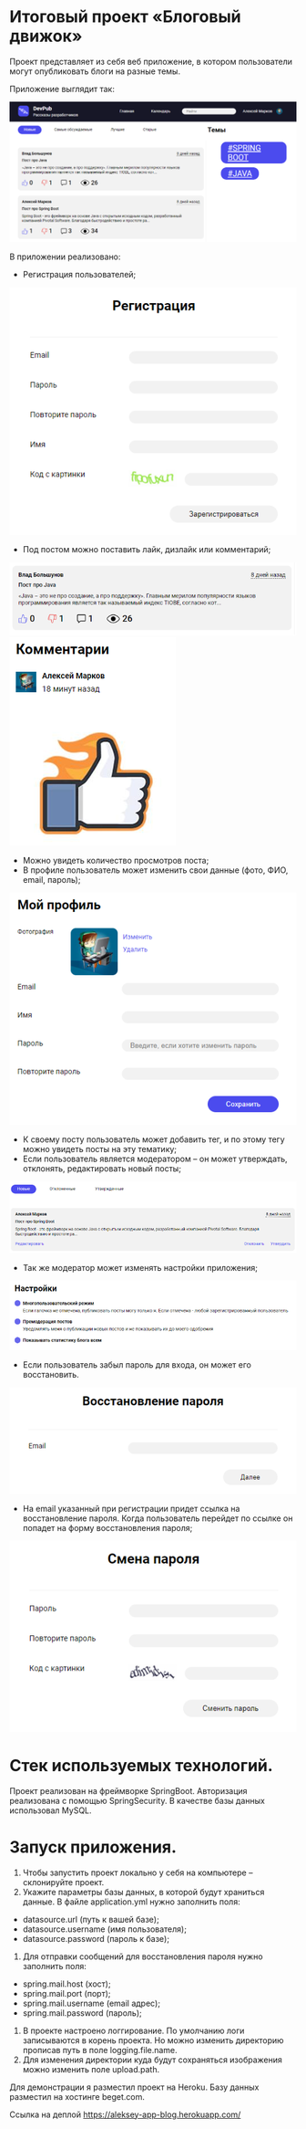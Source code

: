 # **Итоговый проект «Блоговый движок»**

Проект представляет из себя веб приложение, в котором пользователи могут опубликовать блоги на разные темы.

Приложение выглядит так:

![](https://github.com/Alexei963/blog-engine/blob/master/images/main%20page.png?raw=true)

В приложении реализовано:

- Регистрация пользователей;

![](https://github.com/Alexei963/blog-engine/blob/master/images/registration.png?raw=true)

- Под постом можно поставить лайк, дизлайк или комментарий;

![](https://github.com/Alexei963/blog-engine/blob/master/images/post.png?raw=true)
![](https://github.com/Alexei963/blog-engine/blob/master/images/comments.png?raw=true)

- Можно увидеть количество просмотров поста;
- В профиле пользователь может изменить свои данные (фото, ФИО, email, пароль);

![](https://github.com/Alexei963/blog-engine/blob/master/images/my%20profile.png?raw=true)

- К своему посту пользователь может добавить тег, и по этому тегу можно увидеть посты на эту тематику;
- Если пользователь является модератором – он может утверждать, отклонять, редактировать новый посты;

![](https://github.com/Alexei963/blog-engine/blob/master/images/moderation.png?raw=true)

- Так же модератор может изменять настройки приложения;

![](https://github.com/Alexei963/blog-engine/blob/master/images/settings.png?raw=true)

- Если пользователь забыл пароль для входа, он может его восстановить.

![](https://github.com/Alexei963/blog-engine/blob/master/images/password%20recovery.png?raw=true)

- На email указанный при регистрации придет ссылка на восстановление пароля. Когда пользователь перейдет по ссылке он попадет на форму восстановления пароля;

![](https://github.com/Alexei963/blog-engine/blob/master/images/password%20change.png?raw=true)

# Cтек используемых технологий.

Проект реализован на фреймворке SpringBoot. Авторизация реализована с помощью SpringSecurity. В качестве базы данных использовал MySQL.

# Запуск приложения.

1. Чтобы запустить проект локально у себя на компьютере – склонируйте проект.
2. Укажите параметры базы данных, в которой будут храниться данные. В файле application.yml нужно заполнить поля:

- datasource.url (путь к вашей базе);
- datasource.username (имя пользователя);
- datasource.password (пароль к базе);

1. Для отправки сообщений для восстановления пароля нужно заполнить поля:

- spring.mail.host (хост);
- spring.mail.port (порт);
- spring.mail.username (email адрес);
- spring.mail.password (пароль);

1. В проекте настроено логгирование. По умолчанию логи записываются в корень проекта. Но можно изменить директорию прописав путь в поле logging.file.name.
2. Для изменения директории куда будут сохраняться изображения можно изменить поле upload.path.

Для демонстрации я разместил проект на Heroku. Базу данных разместил на хостинге beget.com.

Ссылка на деплой https://aleksey-app-blog.herokuapp.com/
